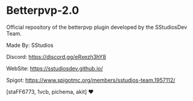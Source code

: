 # Betterpvp-2.0
Official repository of the betterpvp plugin developed by the SStudiosDev Team.

Made By: SStudios

Discord: https://discord.gg/eRxezh3hY8

WebSite: https://sstudiosdev.github.io/

Spigot: https://www.spigotmc.org/members/sstudios-team.1957112/



[staFF6773, 1vcb, pichema, akit] ❤
